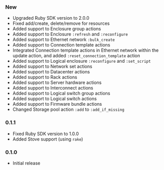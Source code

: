 ### New
  - Upgraded Ruby SDK version to 2.0.0
  - Fixed add/create, delete/remove for resources
  - Added support to Enclosure group actions
  - Added support to Enclosure `:refresh` and `:reconfigure`
  - Added support to Ethernet network `:bulk_create`
  - Added support to Connection template actions
  - Integrated Connection template actions in Ethernet network within the update action, and added `:reset_connection_template` action
  - Added support to Logical enclosure `:reconfigure` and `:set_script`
  - Added support to Network set actions
  - Added support to Datacenter actions
  - Added support to Rack actions
  - Added support to Server hardware actions
  - Added support to Interconnect actions
  - Added support to Logical switch group actions
  - Added support to Logical switch actions
  - Added support to Firmware bundle actions
  - Changed Storage pool action `:add` to `:add_if_missing`

### 0.1.1
  - Fixed Ruby SDK version to 1.0.0
  - Added Stove support (using `rake`)

### 0.1.0
  - Initial release
